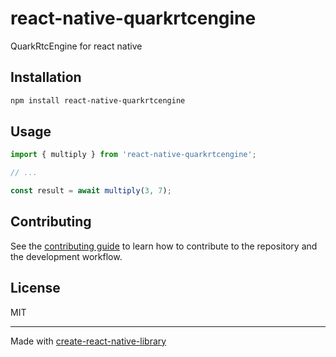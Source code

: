 # react-native-quarkrtcengine

QuarkRtcEngine for react native

## Installation

```sh
npm install react-native-quarkrtcengine
```

## Usage

```js
import { multiply } from 'react-native-quarkrtcengine';

// ...

const result = await multiply(3, 7);
```

## Contributing

See the [contributing guide](CONTRIBUTING.md) to learn how to contribute to the repository and the development workflow.

## License

MIT

---

Made with [create-react-native-library](https://github.com/callstack/react-native-builder-bob)
